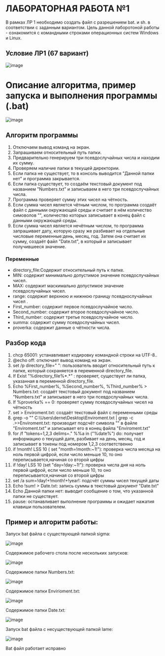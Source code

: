 # ЛАБОРАТОРНАЯ РАБОТА №1
В рамках ЛР 1 необходимо создать файл с разрешением bat. и sh. в соответствии с заданным вариантом. Цель данной лаборотоной работы - ознакомится с командными строками операционных систем Windows и Linux.

## Условие ЛР1 (67 вариант)

![image](https://github.com/iis-32170x/RPIIS/assets/148442454/7519e6d1-e521-4cc2-a976-fb84517de373)

# Описание алгоритма, пример запуска и выполнения программы (.bat)

![image](https://github.com/iis-32170x/RPIIS/assets/148442454/40689611-950f-490f-9df2-4dcda7dd044f)

## Алгоритм программы
1. Отключаем вывод команд на экран.
2. Запрашиваем относительный путь папки.
3. Предварительно генерируем три псевдослучайных числа и находим их сумму.
4. Проверяем наличие папки в текущей директории.
5. Если папка не существует, то в консоль выводится "Данной папки нет" и программа закрывается.
6. Если папка существует, то создаём текстовый документ под названием "Numbers.txt" и записываем в него три псевдослучайных числа.
7. Программа проверяет сумму этих чисел на чётность.
8. Если сумма чисел является чётным числом, то программа создаёт файл с данными окружающей среды и считает в нём количество симоволов "\", количество которых записывает в конец файл с данными окружающей среды.
9. Если сумма чисел является нечётным числом, то программа запрашивает дату, которую сразу же разбивает на отдельные числовые переменные:день, месяц, год. Затем она считает их сумму, создаёт файл "Date.txt", в который и записывает получившееся значение.

### Переменные
- directory_file:Содержит относительный путь к папке.
- MIN: содержит минимально допустимое значение псевдослучайных чисел.
- MAX: содержит маскимально допустимое значение псевдослучайных чисел.
- range: содержит верхнюю и нижнюю границу псевднослучайных чисел .
- First_number: содержит первое псевдослучайное число.
- Second_number: содержит второе псевдослучайное число.
- Third_number: содержит третье псевдослучайное число.
- summa: содержит сумму псевдослучайных чисел.
- proverka: содержит данные о чётности числа.

## Разбор кода
1. chcp 65001: устанавливает кодировку командной строки на UTF-8..
2. @echo off: отключает вывод команд на экран.
3. set /p directory_file=" ": пользователь вводит относительный путь к папке, который сохраняется в переменной directory_file.
4. If Exist "%directory_file%\*.*" : проверяет, существует ли папка, указанная в переменной directory_file.
5. Echo %First_number%, %Second_number%, %Third_number% > Numbers.txt: создаёт текстовый документ под названием "Numbers.txt" и записывает в него три псевдослучайных числа.
6. If %proverka% == 0: проверяет сумму псевдослучайных чисел на чётность
7. set > Enviroment.txt: создаёт текстовый файл с переменными среды
8. grep -o "\" C:\Users\derne\Desktop\Enviroment.txt | grep -c .>>Enviroment.txt: производит подсчёт символа "\" в файле "Enviroment.txt" и записывает его в конец файла "Enviroment.txt"
9.  for /f "tokens=1,2,3 delims=." %%a in ("%date%") do: получает информацию о текущей дате, разбивает на день, месяц, год и записывает в токены под номером 1,2,3 соответственно
10. if !month! LSS 10 ( set "month=!month:~1!"): проверка числа месяца на ноль первой цифрой, если число меньше 10, то оно переписывается,начиная со второй цифры
11. if !day! LSS 10 (set "day=!day:~1!"): проверка числа дня на ноль первой цифрой, если число меньше 10, то оно переписывается,начиная со второй цифры
12. set /a sum=!day!+!month!+!year!: подсчёт суммы чисел текущей даты
13. Echo !sum! > Date.txt: запись суммы в текстовый документ "Date.txt"
14. Echo Данной папки нет: выводит сообщение о том, что указанной папки не существует.
15. pause: останавливает выполнение программы и ожидает нажатия клавиши пользователем.

## Пример и алгоритм работы:

Запуск bat файла с существующей папкой sigma:

![image](https://github.com/iis-32170x/RPIIS/assets/148442454/9cf87e50-b325-4920-8f33-6492514294e1)

Содержимое рабочего стола после нескольких запусков:

![image](https://github.com/iis-32170x/RPIIS/assets/148442454/888147a8-8e18-4f98-8b53-f50260ebb120)

Содержимое папки Numbers.txt:

![image](https://github.com/iis-32170x/RPIIS/assets/148442454/13f47f6a-8d8c-467c-87c7-435e6a01d9f2)

Содержимое папки Envirioment.txt:

![image](https://github.com/iis-32170x/RPIIS/assets/148442454/ee0457ea-f0c4-46c6-b232-ef7bcab15394)

Содержимое папки Date.txt:

![image](https://github.com/iis-32170x/RPIIS/assets/148442454/0dcf32e4-c300-45b2-b69b-44e917faac9b)

Запуск bat файла с несуществующей папкой lame:

![image](https://github.com/iis-32170x/RPIIS/assets/148442454/42b0fe8e-5721-4354-a781-6a1e4a437c56)

Bat файл работает исправно
